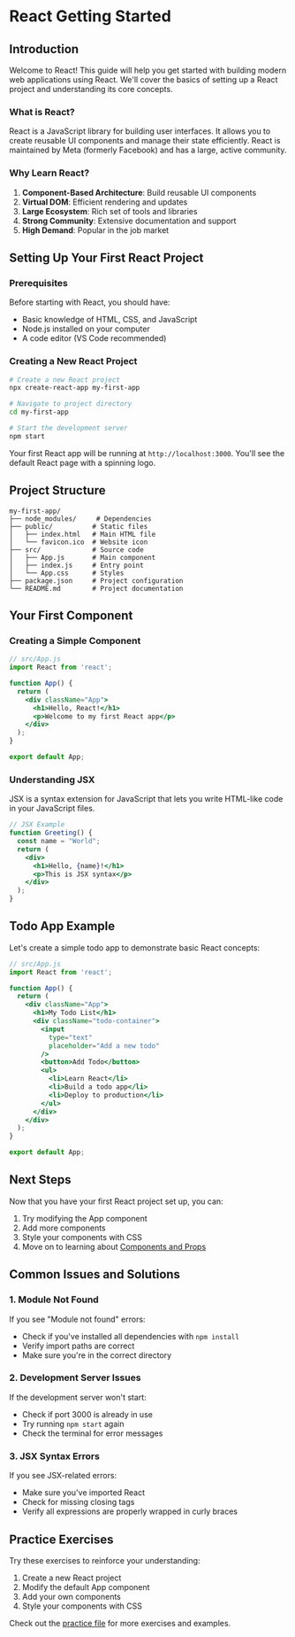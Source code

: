 # React Getting Started

## Introduction
Welcome to React! This guide will help you get started with building modern web applications using React. We'll cover the basics of setting up a React project and understanding its core concepts.

### What is React?
React is a JavaScript library for building user interfaces. It allows you to create reusable UI components and manage their state efficiently. React is maintained by Meta (formerly Facebook) and has a large, active community.

### Why Learn React?
1. **Component-Based Architecture**: Build reusable UI components
2. **Virtual DOM**: Efficient rendering and updates
3. **Large Ecosystem**: Rich set of tools and libraries
4. **Strong Community**: Extensive documentation and support
5. **High Demand**: Popular in the job market

## Setting Up Your First React Project

### Prerequisites
Before starting with React, you should have:
- Basic knowledge of HTML, CSS, and JavaScript
- Node.js installed on your computer
- A code editor (VS Code recommended)

### Creating a New React Project
```bash
# Create a new React project
npx create-react-app my-first-app

# Navigate to project directory
cd my-first-app

# Start the development server
npm start
```

Your first React app will be running at `http://localhost:3000`. You'll see the default React page with a spinning logo.

## Project Structure
```
my-first-app/
├── node_modules/     # Dependencies
├── public/          # Static files
│   ├── index.html   # Main HTML file
│   └── favicon.ico  # Website icon
├── src/             # Source code
│   ├── App.js       # Main component
│   ├── index.js     # Entry point
│   └── App.css      # Styles
├── package.json     # Project configuration
└── README.md        # Project documentation
```

## Your First Component

### Creating a Simple Component
```jsx
// src/App.js
import React from 'react';

function App() {
  return (
    <div className="App">
      <h1>Hello, React!</h1>
      <p>Welcome to my first React app</p>
    </div>
  );
}

export default App;
```

### Understanding JSX
JSX is a syntax extension for JavaScript that lets you write HTML-like code in your JavaScript files.

```jsx
// JSX Example
function Greeting() {
  const name = "World";
  return (
    <div>
      <h1>Hello, {name}!</h1>
      <p>This is JSX syntax</p>
    </div>
  );
}
```

## Todo App Example
Let's create a simple todo app to demonstrate basic React concepts:

```jsx
// src/App.js
import React from 'react';

function App() {
  return (
    <div className="App">
      <h1>My Todo List</h1>
      <div className="todo-container">
        <input 
          type="text" 
          placeholder="Add a new todo"
        />
        <button>Add Todo</button>
        <ul>
          <li>Learn React</li>
          <li>Build a todo app</li>
          <li>Deploy to production</li>
        </ul>
      </div>
    </div>
  );
}

export default App;
```

## Next Steps
Now that you have your first React project set up, you can:
1. Try modifying the App component
2. Add more components
3. Style your components with CSS
4. Move on to learning about [Components and Props](../02-components-props/components-props.md)

## Common Issues and Solutions

### 1. Module Not Found
If you see "Module not found" errors:
- Check if you've installed all dependencies with `npm install`
- Verify import paths are correct
- Make sure you're in the correct directory

### 2. Development Server Issues
If the development server won't start:
- Check if port 3000 is already in use
- Try running `npm start` again
- Check the terminal for error messages

### 3. JSX Syntax Errors
If you see JSX-related errors:
- Make sure you've imported React
- Check for missing closing tags
- Verify all expressions are properly wrapped in curly braces

## Practice Exercises
Try these exercises to reinforce your understanding:
1. Create a new React project
2. Modify the default App component
3. Add your own components
4. Style your components with CSS

Check out the [practice file](./getting-started-practice.js) for more exercises and examples. 